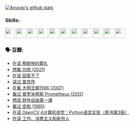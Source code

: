 
[![Anurag's github stats](https://github-readme-stats.vercel.app/api?username=w940853815)](https://github.com/anuraghazra/github-readme-stats)

### Skills:

<code><img height="32" src="https://cdn.jsdelivr.net/npm/simple-icons@v5/icons/python.svg"></code>
<code><img height="32" src="https://cdn.jsdelivr.net/npm/simple-icons@v5/icons/javascript.svg"></code>
<code><img height="32" src="https://cdn.jsdelivr.net/npm/simple-icons@v5/icons/django.svg"></code>
<code><img height="32" src="https://cdn.jsdelivr.net/npm/simple-icons@v5/icons/flask.svg"></code>
<code><img height="32" src="https://cdn.jsdelivr.net/npm/simple-icons@v5/icons/vuetify.svg"></code>
<code><img height="32" src="https://cdn.jsdelivr.net/npm/simple-icons@v5/icons/git.svg"></code>
<code><img height="32" src="https://cdn.jsdelivr.net/npm/simple-icons@v5/icons/docker.svg"></code>
<code><img height="32" src="https://cdn.jsdelivr.net/npm/simple-icons@v5/icons/postgresql.svg"></code>
<code><img height="32" src="https://cdn.jsdelivr.net/npm/simple-icons@v5/icons/elasticsearch.svg"></code>
<code><img height="32" src="https://cdn.jsdelivr.net/npm/simple-icons@v5/icons/macos.svg"></code>
<code><img height="32" src="https://cdn.jsdelivr.net/npm/simple-icons@v5/icons/linux.svg"></code>

### 🗣 豆瓣:

<!-- DOUBAN-ACTIVITIES:START -->
- [在读 穆斯林的葬礼](https://www.douban.com/people/136069238/status/3802824932/?_i=47728044)
- [想看 功勋‎ (2021)](https://www.douban.com/people/136069238/status/3802127044/?_i=47728044)
- [在读 回答不了](https://www.douban.com/people/136069238/status/3802078489/?_i=47728044)
- [读过 普京传](https://www.douban.com/people/136069238/status/3802076688/?_i=47728044)
- [在看 大明王朝1566‎ (2007)](https://www.douban.com/people/136069238/status/3800275133/?_i=47728044)
- [看过 普罗米修斯 Prometheus‎ (2012)](https://www.douban.com/people/136069238/status/3795487470/?_i=47728044)
- [想读 财务自由第一课](https://www.douban.com/people/136069238/status/3794955007/?_i=47728044)
- [看过 变脸‎ (1995)](https://www.douban.com/people/136069238/status/3794210254/?_i=47728044)
- [在读 OpenCV 4计算机视觉：Python语言实现（原书第3版）](https://www.douban.com/people/136069238/status/3794059733/?_i=47728044)
- [在读 工作、消费主义和新穷人](https://www.douban.com/people/136069238/status/3793862963/?_i=47728044)
<!-- DOUBAN-ACTIVITIES:END -->
<!--
**w940853815/w940853815** is a ✨ _special_ ✨ repository because its `README.md` (this file) appears on your GitHub profile.

Here are some ideas to get you started:

- 🔭 I’m currently working on ...
- 🌱 I’m currently learning ...
- 👯 I’m looking to collaborate on ...
- 🤔 I’m looking for help with ...
- 💬 Ask me about ...
- 📫 How to reach me: ...
- 😄 Pronouns: ...
- ⚡ Fun fact: ...
-->
